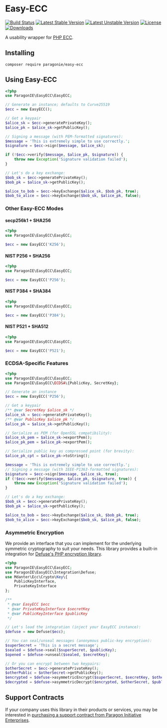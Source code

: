 # Easy-ECC

[![Build Status](https://github.com/paragonie/easy-ecc/actions/workflows/ci.yml/badge.svg)](https://github.com/paragonie/easy-ecc/actions)
[![Latest Stable Version](https://poser.pugx.org/paragonie/easy-ecc/v/stable)](https://packagist.org/packages/paragonie/easy-ecc)
[![Latest Unstable Version](https://poser.pugx.org/paragonie/easy-ecc/v/unstable)](https://packagist.org/packages/paragonie/easy-ecc)
[![License](https://poser.pugx.org/paragonie/easy-ecc/license)](https://packagist.org/packages/paragonie/easy-ecc)
[![Downloads](https://img.shields.io/packagist/dt/paragonie/easy-ecc.svg)](https://packagist.org/packages/paragonie/easy-ecc)

A usability wrapper for [PHP ECC](https://github.com/phpecc/phpecc).

## Installing

```
composer require paragonie/easy-ecc
```

## Using Easy-ECC

```php
<?php
use ParagonIE\EasyECC\EasyECC;

// Generate an instance; defaults to Curve25519
$ecc = new EasyECC();

// Get a keypair
$alice_sk = $ecc->generatePrivateKey();
$alice_pk = $alice_sk->getPublicKey();

// Signing a message (with PEM-formatted signatures):
$message = 'This is extremely simple to use correctly.';
$signature = $ecc->sign($message, $alice_sk);

if (!$ecc->verify($message, $alice_pk, $signature)) {
    throw new Exception('Signature validation failed');
}

// Let's do a key exchange:
$bob_sk = $ecc->generatePrivateKey();
$bob_pk = $alice_sk->getPublicKey();

$alice_to_bob = $ecc->keyExchange($alice_sk, $bob_pk, true);
$bob_to_alice = $ecc->keyExchange($bob_sk, $alice_pk, false);
```

### Other Easy-ECC Modes

#### secp256k1 + SHA256

```php
<?php
use ParagonIE\EasyECC\EasyECC;

$ecc = new EasyECC('K256');
```

#### NIST P256 + SHA256

```php
<?php
use ParagonIE\EasyECC\EasyECC;

$ecc = new EasyECC('P256');
```

#### NIST P384 + SHA384

```php
<?php
use ParagonIE\EasyECC\EasyECC;

$ecc = new EasyECC('P384');
```

#### NIST P521 + SHA512

```php
<?php
use ParagonIE\EasyECC\EasyECC;

$ecc = new EasyECC('P521');
```

### ECDSA-Specific Features

```php
<?php
use ParagonIE\EasyECC\EasyECC;
use ParagonIE\EasyECC\ECDSA\{PublicKey, SecretKey};

// Generate an instance
$ecc = new EasyECC('P256');

// Get a keypair
/** @var SecretKey $alice_sk */
$alice_sk = $ecc->generatePrivateKey();
/** @var PublicKey $alice_pk */
$alice_pk = $alice_sk->getPublicKey();

// Serialize as PEM (for OpenSSL compatibility):
$alice_sk_pem = $alice_sk->exportPem();
$alice_pk_pem = $alice_pk->exportPem();

// Serialize public key as compressed point (for brevity):
$alice_pk_cpt = $alice_pk->toString();

$message = 'This is extremely simple to use correctly.';
// Signing a message (with IEEE-P1363-formatted signatures):
$signature = $ecc->sign($message, $alice_sk, true);
if (!$ecc->verify($message, $alice_pk, $signature, true)) {
    throw new Exception('Signature validation failed');
}

// Let's do a key exchange:
$bob_sk = $ecc->generatePrivateKey();
$bob_pk = $alice_sk->getPublicKey();

$alice_to_bob = $ecc->keyExchange($alice_sk, $bob_pk, true);
$bob_to_alice = $ecc->keyExchange($bob_sk, $alice_pk, false);
```

### Asymmetric Encryption

We provide an interface that you can implement for the underlying symmetric
cryptography to suit your needs. This library provides a built-in integration
for [Defuse's PHP encryption library](https://github.com/defuse/php-encryption).

```php
<?php
use ParagonIE\EasyECC\EasyECC;
use ParagonIE\EasyECC\Integration\Defuse;
use Mdanter\Ecc\Crypto\Key\{
    PublicKeyInterface,
    PrivateKeyInterface
};

/**
 * @var EasyECC $ecc
 * @var PrivateKeyInterface $secretKey
 * @var PublicKeyInterface $publicKey
 */

// Let's load the integration (inject your EasyECC instance):
$defuse = new Defuse($ecc);

// You can seal/unseal messages (anonymous public-key encryption):
$superSecret = 'This is a secret message';
$sealed = $defuse->seal($superSecret, $publicKey);
$opened = $defuse->unseal($sealed, $secretKey);

// Or you can encrypt between two keypairs:
$otherSecret = $ecc->generatePrivateKey();
$otherPublic = $otherSecret->getPublicKey();
$encrypted = $defuse->asymmetricEncrypt($superSecret, $secretKey, $otherPublic);
$decrypted = $defuse->asymmetricDecrypt($encrypted, $otherSecret, $publicKey);
```

## Support Contracts

If your company uses this library in their products or services, you may be
interested in [purchasing a support contract from Paragon Initiative Enterprises](https://paragonie.com/enterprise).
